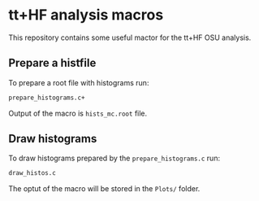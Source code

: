 # tt+HF analysis macros
This repository contains some useful mactor for the tt+HF OSU analysis.

## Prepare a histfile
To prepare a root file with histograms run:
```bash
prepare_histograms.c+
```
Output of the macro is `hists_mc.root` file.

## Draw histograms
To draw histograms prepared by the `prepare_histograms.c` run:
```bash
draw_histos.c
```
The optut of the macro will be stored in the `Plots/` folder.
